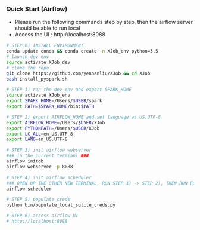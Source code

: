 ### Quick Start (Airflow)

- Please run the following commands step by step, then the airflow server should be able to run local
- Access the UI : http://localhost:8088  


```bash
# STEP 0) INSTALL ENVIRONMENT
conda update conda && conda create -n XJob_env python=3.5 
# launch dev env 
source activate XJob_dev
# clone the repo
git clone https://github.com/yennanliu/XJob && cd XJob
bash install_pyspark.sh 

# STEP 1) run the dev env and export SPARK_HOME
source activate XJob_env
export SPARK_HOME=/Users/$USER/spark
export PATH=$SPARK_HOME/bin:$PATH

# STEP 2) export AIRFLOW_HOME and set language as US.UTF-8 
export AIRFLOW_HOME=/Users/$USER/XJob
export PYTHONPATH=/Users/$USER/XJob
export LC_ALL=en_US.UTF-8
export LANG=en_US.UTF-8

# STEP 3) init airflow webserver
### in the current termianl ###
airflow initdb
airflow webserver -p 8088

# STEP 4) init airflow scheduler
### OPEN UP THE OTHER NEW TERMINAL, RUN STEP 1) -> STEP 2), THEN RUN FOLLOWING COMMAND ### 
airflow scheduler

# STEP 5) populate creds 
python bin/populate_local_sqlite_creds.py

# STEP 6) access airflow UI
# http://localhost:8088
```
